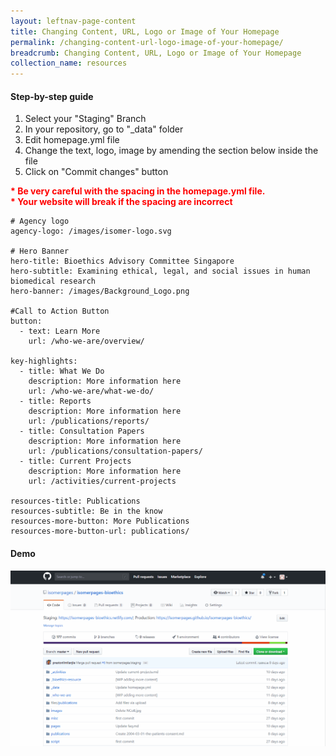 ```yaml
---
layout: leftnav-page-content
title: Changing Content, URL, Logo or Image of Your Homepage 
permalink: /changing-content-url-logo-image-of-your-homepage/
breadcrumb: Changing Content, URL, Logo or Image of Your Homepage 
collection_name: resources
---
```


#### **Step-by-step guide**
1. Select your "Staging" Branch
2. In your repository, go to "_data" folder
3. Edit homepage.yml file
4. Change the text, logo, image by amending the section below inside the file
5. Click on "Commit changes" button

<font color="red"><b>* Be very careful with the spacing in the homepage.yml file. <br>* Your website will break if the spacing are incorrect</b></font>
```
# Agency logo
agency-logo: /images/isomer-logo.svg

# Hero Banner
hero-title: Bioethics Advisory Committee Singapore
hero-subtitle: Examining ethical, legal, and social issues in human biomedical research
hero-banner: /images/Background_Logo.png

#Call to Action Button
button:
  - text: Learn More
    url: /who-we-are/overview/
    
key-highlights:
  - title: What We Do
    description: More information here
    url: /who-we-are/what-we-do/
  - title: Reports
    description: More information here
    url: /publications/reports/
  - title: Consultation Papers
    description: More information here
    url: /publications/consultation-papers/
  - title: Current Projects
    description: More information here
    url: /activities/current-projects

resources-title: Publications
resources-subtitle: Be in the know
resources-more-button: More Publications
resources-more-button-url: publications/

```

#### **Demo**
![Changing Content of Your Homepage](/images/resources/changing-content-of-your-homepage.gif)
